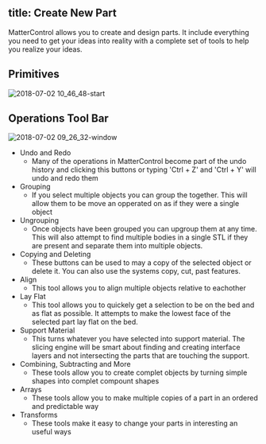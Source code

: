 title: Create New Part
---
MatterControl allows you to create and design parts. It include everything you need to get your ideas into reality with a complete set of tools to help you realize your ideas.

## Primitives
![2018-07-02 10_46_48-start](https://user-images.githubusercontent.com/1158332/42188916-c7102220-7e0a-11e8-8d7b-dc1921e304c6.png)


## Operations Tool Bar
![2018-07-02 09_26_32-window](https://user-images.githubusercontent.com/1158332/42188880-a4ba13b6-7e0a-11e8-90a2-2cacf4bca484.png)

- Undo and Redo
  - Many of the operations in MatterControl become part of the undo history and clicking this buttons or typing 'Ctrl + Z' and 'Ctrl + Y' will undo and redo them
- Grouping
  - If you select multiple objects you can group the together. This will allow them to be move an opperated on as if they were a single object
- Ungrouping
  - Once objects have been grouped you can upgroup them at any time. This will also attempt to find multiple bodies in a single STL if they are present and separate them into multiple objects.
- Copying and Deleting
  - These buttons can be used to may a copy of the selected object or delete it. You can also use the systems copy, cut, past features.
- Align
  - This tool allows you to align multiple objects relative to eachother
- Lay Flat
  - This tool allows you to quickely get a selection to be on the bed and as flat as possible. It attempts to make the lowest face of the selected part lay flat on the bed.
- Support Material
  - This turns whatever you have selected into support material. The slicing engine will be smart about finding and creating interface layers and not intersecting the parts that are touching the support.
- Combining, Subtracting and More
  - These tools allow you to create complet objects by turning simple shapes into complet compount shapes
- Arrays
  - These tools allow you to make multiple copies of a part in an ordered and predictable way
- Transforms
  - These tools make it easy to change your parts in interesting an useful ways
